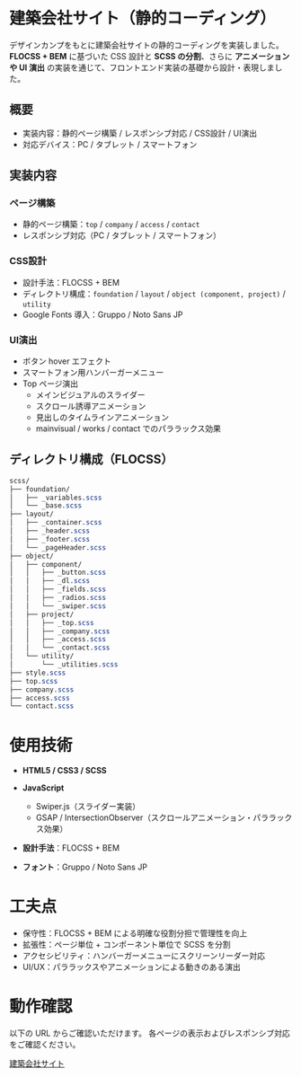 # 建築会社サイト（静的コーディング）

デザインカンプをもとに建築会社サイトの静的コーディングを実装しました。  
**FLOCSS + BEM** に基づいた CSS 設計と **SCSS の分割**、さらに **アニメーションや UI 演出** の実装を通じて、フロントエンド実装の基礎から設計・表現しました。  

## 概要
- 実装内容：静的ページ構築 / レスポンシブ対応 / CSS設計 / UI演出
- 対応デバイス：PC / タブレット / スマートフォン

## 実装内容

### ページ構築
- 静的ページ構築：`top` / `company` / `access` / `contact`
- レスポンシブ対応（PC / タブレット / スマートフォン）

### CSS設計
- 設計手法：FLOCSS + BEM
- ディレクトリ構成：`foundation` / `layout` / `object (component, project)` / `utility`
- Google Fonts 導入：Gruppo / Noto Sans JP

### UI演出
- ボタン hover エフェクト
- スマートフォン用ハンバーガーメニュー
- Top ページ演出
  - メインビジュアルのスライダー
  - スクロール誘導アニメーション
  - 見出しのタイムラインアニメーション
  - mainvisual / works / contact でのパララックス効果

## ディレクトリ構成（FLOCSS）

```scss
scss/
├── foundation/
│   ├── _variables.scss
│   └── _base.scss 
├── layout/
│   ├── _container.scss
│   ├── _header.scss
│   ├── _footer.scss
│   └── _pageHeader.scss
├── object/
│   ├── component/
│   │   ├── _button.scss
│   │   ├── _dl.scss
│   │   ├── _fields.scss
│   │   ├── _radios.scss
│   │   └── _swiper.scss 
│   ├── project/
│   │   ├── _top.scss
│   │   ├── _company.scss
│   │   ├── _access.scss
│   │   └── _contact.scss
│   └── utility/
│       └── _utilities.scss
├── style.scss 
├── top.scss 
├── company.scss
├── access.scss
└── contact.scss
```

# 使用技術

* **HTML5 / CSS3 / SCSS**
* **JavaScript**

  * Swiper.js（スライダー実装）
  * GSAP / IntersectionObserver（スクロールアニメーション・パララックス効果）
* **設計手法**：FLOCSS + BEM
* **フォント**：Gruppo / Noto Sans JP

# 工夫点
* 保守性：FLOCSS + BEM による明確な役割分担で管理性を向上
* 拡張性：ページ単位 + コンポーネント単位で SCSS を分割
* アクセシビリティ：ハンバーガーメニューにスクリーンリーダー対応
* UI/UX：パララックスやアニメーションによる動きのある演出

# 動作確認

以下の URL からご確認いただけます。
各ページの表示およびレスポンシブ対応をご確認ください。

 [建築会社サイト](https://tomoroltuto.github.io/raisehome/pr-preview/pr-1/top.html)

